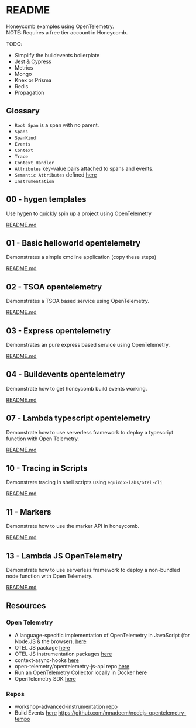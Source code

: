 # README

Honeycomb examples using OpenTelemetry.  
NOTE: Requires a free tier account in Honeycomb.  

TODO:

* Simplify the buildevents boilerplate
* Jest & Cypress
* Metrics
* Mongo
* Knex or Prisma
* Redis
* Propagation

## Glossary

* `Root Span` is a span with no parent.  
* `Spans`
* `SpanKind`
* `Events`
* `Context`
* `Trace`
* `Context Handler`
* `Attributes` key-value pairs attached to spans and events.
* `Semantic Attributes` defined [here](https://github.com/open-telemetry/opentelemetry-specification/blob/main/specification/resource/semantic_conventions/README.md)
* `Instrumentation`

## 00 - hygen templates

Use hygen to quickly spin up a project using OpenTelemetry  

[README.md](./00_hygen_templates/README.md)  

## 01 - Basic helloworld opentelemetry

Demonstrates a simple cmdline application (copy these steps)  

[README.md](./01_helloworld_typescript_opentelemetry/README.md)  

## 02 - TSOA opentelemetry

Demonstrates a TSOA based service using OpenTelemetry.  

[README.md](./02_simple_tsoa_opentelemetry/README.md)  

## 03 - Express opentelemetry

Demonstrates an pure express based service using OpenTelemetry.  

[README.md](./03_simple_express/README.md)  

## 04 - Buildevents opentelemetry

Demonstrate how to get honeycomb build events working.  

[README.md](./04_buildevents/README.md)  

## 07 - Lambda typescript opentelemetry

Demonstrate how to use serverless framework to deploy a typescript function with Open Telemetry.  

[README.md](./07_lambda_typescript_opentelemetry/README.md)  

## 10 - Tracing in Scripts

Demonstrate tracing in shell scripts using `equinix-labs/otel-cli`  

[README.md](./10_script_tracing/README.md)  

## 11 - Markers

Demonstrate how to use the marker API in honeycomb.  

[README.md](./11_markers/README.md)  

## 13 - Lambda JS OpenTelemetry

Demonstrate how to use serverless framework to deploy a non-bundled node function with Open Telemetry.  

[README.md](./13_lambda_js_opentelemetry/README.md)  

## Resources

### Open Telemetry

* A language-specific implementation of OpenTelemetry in JavaScript (for Node.JS & the browser). [here](https://opentelemetry.io/docs/instrumentation/js/)
* OTEL JS package [here](https://github.com/open-telemetry/opentelemetry-js)
* OTEL JS instrumentation packages [here](https://github.com/open-telemetry/opentelemetry-js-contrib)
* context-async-hooks [here](https://www.npmjs.com/package/@opentelemetry/context-async-hooks)
* open-telemetry/opentelemetry-js-api repo [here](https://github.com/open-telemetry/opentelemetry-js-api/blob/main/docs/tracing.md)  
* Run an OpenTelemetry Collector locally in Docker [here](https://jessitron.com/2021/08/11/run-an-opentelemetry-collector-locally-in-docker/)  
* OpenTelemetry SDK [here](https://open-telemetry.github.io/opentelemetry-js/modules.html)  

### Repos

* workshop-advanced-instrumentation [repo](https://github.com/honeycombio/workshop-advanced-instrumentation)
* Build Events [here](https://github.com/honeycombio/buildevents)
https://github.com/mnadeem/nodejs-opentelemetry-tempo

